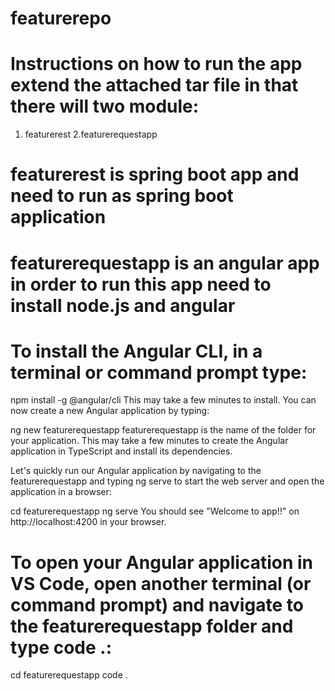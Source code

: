# featurerepo


# Instructions on how to run the app extend the attached tar file in  that there will two module:
 
1. featurerest
2.featurerequestapp

  # featurerest is spring boot app  and need to run as spring boot application

# featurerequestapp is an angular app in order to run this app need to install node.js and angular


# To install the Angular CLI, in a terminal or command prompt type:

npm install -g @angular/cli
This may take a few minutes to install. You can now create a new Angular application by typing:

ng new featurerequestapp
featurerequestapp is the name of the folder for your application. This may take a few minutes to create the Angular application in TypeScript and install its dependencies.

Let's quickly run our Angular application by navigating to the featurerequestapp  and typing ng serve to start the web server and open the application in a browser:

cd featurerequestapp
ng serve
You should see "Welcome to app!!" on http://localhost:4200 in your browser. 

# To open your Angular application in VS Code, open another terminal (or command prompt) and navigate to the featurerequestapp folder and type code .:

cd featurerequestapp
code .